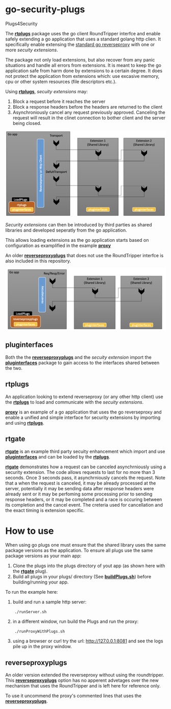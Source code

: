 # go-security-plugs
Plugs4Security


The [**rtplugs**](https://github.com/IBM/go-security-plugs/tree/main/rtplugs) package  uses the go client RoundTripper interfce and enable safely extending a go application that uses a standard golang http clien. It specifically enable extensing the [standard go reverseproxy](https://go.dev/src/net/http/httputil/reverseproxy.go) with one or more *secuity extensions*. 

The package not only load extensions, but also recover from any panic situations and handle all errors  from extensions. It is meant to keep the go application safe from harm done by extensions to a certain degree. It does not protect the application from extensions which: use excasive memory, cpu or other system resources (file descriptors etc.). 

Using [**rtplugs**](https://github.com/IBM/go-security-plugs/tree/main/rtplugs), *secuity extensions* may:

1. Block a request before it reaches the server 
2. Block a response headers before the headers are returned to the client
3. Asynchroniously cancel any request previously approved. Canceling the request will result in the clinet connection to bother client and the server being closed. 

![image](https://github.com/IBM/go-security-plugs/blob/main/rtplugins.png)

*Security extensions* can then be introduced by third parties as shared libraries and developed seperatly from the go application. 

This allows loading extensions as the go application starts based on configuration as examplified in the example [**proxy**](https://github.com/IBM/go-security-plugs/tree/proxy.go)

An older [**reverseproxyplugs**](https://github.com/IBM/go-security-plugs/tree/main/reverseproxyplugs) that does not use the RoundTripper interfce is also included in this repository. 

![image](https://github.com/IBM/go-security-plugs/blob/main/reverseproxyplugs.png)


## pluginterfaces

Both the the [**reverseproxyplugs**](https://github.com/IBM/go-security-plugs/tree/main/reverseproxyplugs) and the *secuity extension* import the [**pluginterfaces**](https://github.com/IBM/go-security-plugs/tree/main/pluginterfaces) package to gain access to the interfaces shared between the two.


## rtplugs

An application looking to extend reverseproxy (or any other http client) use the [**rtplugs**](https://github.com/IBM/go-security-plugs/tree/main/rtplugs) to load and communicate with the *secuity extensions*.

[**proxy**](https://github.com/IBM/go-security-plugs/tree/proxy.go) is an example of a go application that uses the go reverseproxy and enable a unified and simple interface for security extensions by importing and using [**rtplugs**](https://github.com/IBM/go-security-plugs/tree/main/rtplugs).

## rtgate

[**rtgate**](https://github.com/IBM/go-security-plugs/tree/main/plugs/rtgate) is an example third party secuity enhancement which import and use [**pluginterfaces**](https://github.com/IBM/go-security-plugs/tree/main/pluginterfaces) and can be loaded by the [**rtplugs**](https://github.com/IBM/go-security-plugs/tree/main/rtplugs).

[**rtgate**](https://github.com/IBM/go-security-plugs/tree/main/plugs/rtgate) demonstrates how a request can be canceled asynchrniously using a security extension. The code allows requests to last for no more than 3 seconds. Once 3 seconds pass, it asynchrniously cancels the request. Note that a when the request is canceled, it may be already processed at the server, potentially it may be sending data after response headers were already sent or it may be perfoming some processing prior to sending response headers, or it may be completed and a race is occuring between its completion and the cancel event. The creteria used for cancellation and the exact timing is extension specific. 

# How to use

When using go plugs one must ensure that the shared library uses the same package versions as the application. To ensure all plugs use the same package versions as your main app:
1. Clone the plugs into the plugs directory of yout app (as shown here with the [**rtgate**](https://github.com/IBM/go-security-plugs/tree/main/plugs/rtgate) plug).
2. Build all plugs in your plugs/ directory (See [**buildPlugs.sh**](https://github.com/IBM/go-security-plugs/blob/main/buildPlugs.sh)) before building/running your app. 




To run the example here:

1. build and run a sample http server:
```
    ./runServer.sh
```
2. in a different window, run build the Plugs and run the proxy:
```
    ./runProxyWithPlugs.sh
```

3. using a browser or curl try the url: http://127.0.0.1:8081   and see the logs pile up in the proxy window.

   

## reverseproxyplugs

An older version extended the reverseproxy without using the roundtripper. This [**reverseproxyplugs**](https://github.com/IBM/go-security-plugs/tree/main/reverseproxyplugs) option has no apperent advetages over the new mechanism that uses the RoundTripper and is left here for reference only. 

To use it uncommend the proxy's commented lines that uses the [**reverseproxyplugs**](https://github.com/IBM/go-security-plugs/tree/main/reverseproxyplugs). 

   


    

